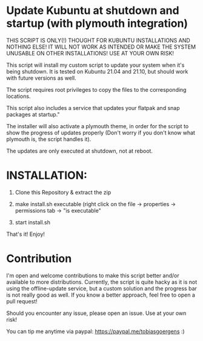 # Update Kubuntu at shutdown and startup (with plymouth integration)
  THIS SCRIPT IS ONLY(!) THOUGHT FOR KUBUNTU INSTALLATIONS
  AND NOTHING ELSE!  IT WILL NOT WORK AS INTENDED OR MAKE
  THE SYSTEM UNUSABLE ON OTHER INSTALLATIONS!
  USE AT YOUR OWN RISK!

  This script will install my custom script to update your
  system when it's being shutdown. It is tested on Kubuntu
  21.04 and 21.10, but should work with future versions as
  well.

  The script requires root privileges to copy the
  files to the corresponding locations.

  This script also includes a service that updates your
  flatpak and snap packages at startup."

  The installer will also activate a plymouth theme,
  in order for the script to show the progress of
  updates properly (Don't worry if you don't know
  what plymouth is, the script handles it).
  
  The updates are only executed at shutdown, not at reboot.

# INSTALLATION:

  1. Clone this Repository & extract the zip
  
  2. make install.sh executable (right click on the file
  -> properties -> permissions tab -> "is executable"

  3. start install.sh
  
  That's it! Enjoy!
  
# Contribution
  I'm open and welcome contributions to make this script better and/or available to more distributions.
  Currently, the script is quite hacky as it is not using the offline-update service, but a custom
  solution and the progress bar is not really good as well.
  If you know a better approach, feel free to open a pull request!
  
  Should you encounter any issue, please open an issue. Use at your own risk!
  
  You can tip me anytime via paypal: https://paypal.me/tobiasgoergens :)
